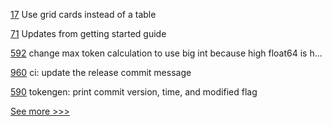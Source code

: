 
[17](https://github.com/hyperledger-labs/documentation-template/pull/17) Use grid cards instead of a table

[71](https://github.com/hyperledger-labs/did-webs-resolver/pull/71) Updates from getting started guide

[592](https://github.com/hyperledger-labs/fabric-token-sdk/pull/592) change max token calculation to use big int because high float64 is h…

[960](https://github.com/hyperledger-labs/open-enterprise-agent/pull/960) ci: update the release commit message

[590](https://github.com/hyperledger-labs/fabric-token-sdk/pull/590) tokengen: print commit version, time, and modified flag


[See more >>>](https://start-here.hyperledger.org/pull-requests)

